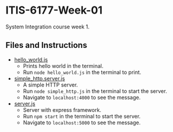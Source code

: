 # ITIS-6177-Week-01

System Integration course week 1.

## Files and Instructions

- [hello_world.js](./hello_world.js)
  - Prints hello world in the terminal.
  - Run `node hello_world.js` in the terminal to print.
- [simple_http.server.js](./simple_http_server.js)
  - A simple HTTP server.
  - Run `node simple_http.js` in the terminal to start the server.
  - Navigate to `localhost:4000` to see the message.
- [server.js](./server.js)
  - Server with express framework.
  - Run `npm start` in the terminal to start the server.
  - Navigate to `localhost:5000` to see the message.

